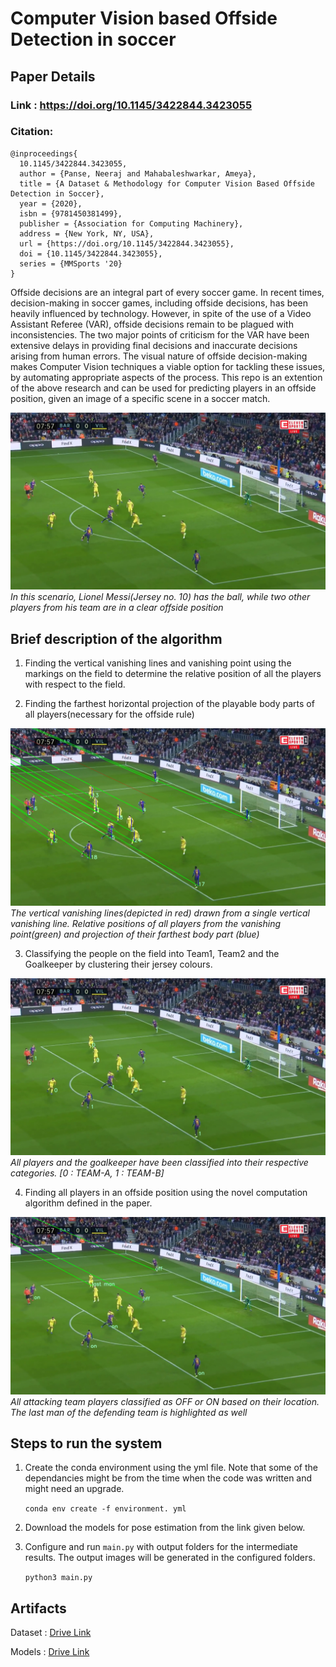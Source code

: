 # Computer Vision based Offside Detection in soccer

## Paper Details

### Link :  https://doi.org/10.1145/3422844.3423055

### Citation:
```
@inproceedings{
  10.1145/3422844.3423055,
  author = {Panse, Neeraj and Mahabaleshwarkar, Ameya},
  title = {A Dataset & Methodology for Computer Vision Based Offside Detection in Soccer},
  year = {2020},
  isbn = {9781450381499},
  publisher = {Association for Computing Machinery},
  address = {New York, NY, USA},
  url = {https://doi.org/10.1145/3422844.3423055},
  doi = {10.1145/3422844.3423055},
  series = {MMSports '20}
}
```

Offside decisions are an integral part of every soccer game. In recent times, decision-making in soccer games, including offside decisions, has been heavily influenced by technology. However, in spite of the use of a Video Assistant Referee (VAR), offside decisions remain to be plagued with inconsistencies. The two major points of criticism for the VAR have been extensive delays in providing final decisions and inaccurate decisions arising from human errors. The visual nature of offside decision-making makes Computer Vision techniques a viable option for tackling these issues, by automating appropriate aspects of the process. This repo is an extention of the above research and can be used for predicting players in an offside position, given an image of a specific scene in a soccer match.


![](images/OG.jpg)
*In this scenario, Lionel Messi(Jersey no. 10) has the ball, while two other players from his team are in a clear offside position*

## Brief description of the algorithm


1. Finding the vertical vanishing lines and vanishing point using the markings on the field to determine the relative position of all the players with respect to the field.

2. Finding the farthest horizontal projection of the playable body parts of all players(necessary for the offside rule)

![](images/VP.jpg)
*The vertical vanishing lines(depicted in red) drawn from a single vertical vanishing line. Relative positions of all players from the vanishing point(green) and projection of their farthest body part (blue)*

3. Classifying the people on the field into Team1, Team2 and the Goalkeeper by clustering their jersey colours.

![](images/TC.jpg)
*All players and the goalkeeper have been classified into their respective categories. [0 : TEAM-A, 1 : TEAM-B]*


4. Finding all players in an offside position using the novel computation algorithm defined in the paper.

![](images/Off.jpg)
*All attacking team players classified as OFF or ON based on their location. The last man of the defending team is highlighted as well*


## Steps to run the system

1. Create the conda environment using the yml file. Note that some of the dependancies might be from the time when the code was written and might need an upgrade.

    ```conda env create -f environment. yml```

2. Download the models for pose estimation from the link given below.

3. Configure and run  ```main.py``` with output folders for the intermediate results. The output images will be generated in the configured folders.

    ``` python3 main.py ```


## Artifacts

Dataset : [Drive Link](https://drive.google.com/drive/folders/1TgxT-9GRB3BWice_5WHuCQ4Byev-NHFI?usp=sharing)

Models : [Drive Link](https://drive.google.com/drive/folders/1DW0G-zgLs3g_rf3QnWQGjQ7euCJPaOs3?usp=sharing)